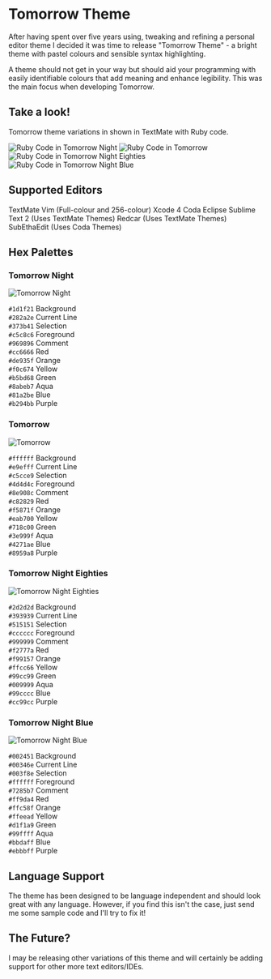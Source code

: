# Tomorrow Theme
After having spent over five years using, tweaking and refining a personal editor theme I decided it was time to release "Tomorrow Theme" - a bright theme with pastel colours and sensible syntax highlighting. 

A theme should not get in your way but should aid your programming with easily identifiable colours that add meaning and enhance legibility. This was the main focus when developing Tomorrow. 

## Take a look!
Tomorrow theme variations in shown in TextMate with Ruby code.

![Ruby Code in Tomorrow Night](https://github.com/ChrisKempson/Tomorrow-Theme/raw/master/Tomorrow-Night.png)
![Ruby Code in Tomorrow](https://github.com/ChrisKempson/Tomorrow-Theme/raw/master/Tomorrow.png)
![Ruby Code in Tomorrow Night Eighties](https://github.com/ChrisKempson/Tomorrow-Theme/raw/master/Tomorrow-Night-Eighties.png)
![Ruby Code in Tomorrow Night Blue](https://github.com/ChrisKempson/Tomorrow-Theme/raw/master/Tomorrow-Night-Blue.png)

## Supported Editors
TextMate
Vim (Full-colour and 256-colour)
Xcode 4
Coda
Eclipse
Sublime Text 2 (Uses TextMate Themes)
Redcar (Uses TextMate Themes)
SubEthaEdit (Uses Coda Themes)

## Hex Palettes

### Tomorrow Night
![Tomorrow Night](https://github.com/ChrisKempson/Tomorrow-Theme/raw/master/Tomorrow-Night-Palette.png)

`#1d1f21` Background  
`#282a2e` Current Line  
`#373b41` Selection  
`#c5c8c6` Foreground  
`#969896` Comment  
`#cc6666` Red  
`#de935f` Orange  
`#f0c674` Yellow  
`#b5bd68` Green  
`#8abeb7` Aqua  
`#81a2be` Blue  
`#b294bb` Purple  

### Tomorrow
![Tomorrow](https://github.com/ChrisKempson/Tomorrow-Theme/raw/master/Tomorrow-Palette.png)

`#ffffff` Background  
`#e9efff` Current Line  
`#c5cce9` Selection  
`#4d4d4c` Foreground  
`#8e908c` Comment  
`#c82829` Red  
`#f5871f` Orange  
`#eab700` Yellow  
`#718c00` Green  
`#3e999f` Aqua  
`#4271ae` Blue  
`#8959a8` Purple

### Tomorrow Night Eighties
![Tomorrow Night Eighties](https://github.com/ChrisKempson/Tomorrow-Theme/raw/master/Tomorrow-Night-Eighties-Palette.png)

`#2d2d2d` Background  
`#393939` Current Line  
`#515151` Selection  
`#cccccc` Foreground  
`#999999` Comment  
`#f2777a` Red  
`#f99157` Orange  
`#ffcc66` Yellow  
`#99cc99` Green  
`#009999` Aqua  
`#99cccc` Blue  
`#cc99cc` Purple

### Tomorrow Night Blue
![Tomorrow Night Blue](https://github.com/ChrisKempson/Tomorrow-Theme/raw/master/Tomorrow-Night-Blue-Palette.png)

`#002451` Background  
`#00346e` Current Line  
`#003f8e` Selection  
`#ffffff` Foreground  
`#7285b7` Comment  
`#ff9da4` Red  
`#ffc58f` Orange  
`#ffeead` Yellow  
`#d1f1a9` Green  
`#99ffff` Aqua  
`#bbdaff` Blue  
`#ebbbff` Purple

## Language Support
The theme has been designed to be language independent and should look great with any language. However, if you find this isn't the case, just send me some sample code and I'll try to fix it!

## The Future?
I may be releasing other variations of this theme and will certainly be adding support for other more text editors/IDEs.
